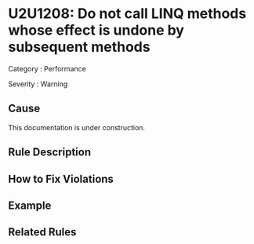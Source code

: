 # U2U1208: Do not call LINQ methods whose effect is undone by subsequent methods

Category : Performance

Severity : Warning

## Cause

This documentation is under construction.

## Rule Description



## How to Fix Violations



## Example



## Related Rules
